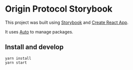 # Origin Protocol Storybook

This project was built using [Storybook](https://storybook.js.org/) and [Create React App](https://github.com/facebook/create-react-app).

It uses [Auto](https://github.com/intuit/auto) to manage packages.

## Install and develop

```
yarn install
yarn start
```
